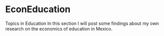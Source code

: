 # EconEducation
Topics in Education
In this section I will post some findings about my own research on the economics of education in Mexico.

